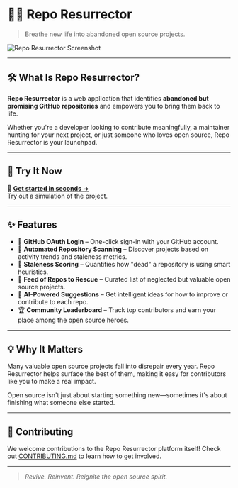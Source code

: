 # 🧟‍♂️ Repo Resurrector

> Breathe new life into abandoned open source projects.

![Repo Resurrector Screenshot](repo-resurrector/screenshot.png)

---

## 🛠 What Is Repo Resurrector?

**Repo Resurrector** is a web application that identifies **abandoned but promising GitHub repositories** and empowers you to bring them back to life.

Whether you're a developer looking to contribute meaningfully, a maintainer hunting for your next project, or just someone who loves open source, Repo Resurrector is your launchpad.

---

## 🚀 Try It Now

🔗 **[Get started in seconds →](https://gh.io/repo-resurrect)**  
Try out a simulation of the project.

---

## ✨ Features

- 🔐 **GitHub OAuth Login** – One-click sign-in with your GitHub account.
- 🔎 **Automated Repository Scanning** – Discover projects based on activity trends and staleness metrics.
- 🧮 **Staleness Scoring** – Quantifies how "dead" a repository is using smart heuristics.
- 🧭 **Feed of Repos to Rescue** – Curated list of neglected but valuable open source projects.
- 🤖 **AI-Powered Suggestions** – Get intelligent ideas for how to improve or contribute to each repo.
- 🏆 **Community Leaderboard** – Track top contributors and earn your place among the open source heroes.

---

## 💡 Why It Matters

Many valuable open source projects fall into disrepair every year. Repo Resurrector helps surface the best of them, making it easy for contributors like you to make a real impact.

Open source isn't just about starting something new—sometimes it's about finishing what someone else started.

---

## 🧩 Contributing

We welcome contributions to the Repo Resurrector platform itself! Check out [CONTRIBUTING.md](CONTRIBUTING.md) to learn how to get involved.

---

> _Revive. Reinvent. Reignite the open source spirit._


